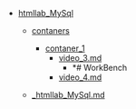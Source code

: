 - <a href = "E:\Node_projects\Node_Way\NBase\_Md\_Index\__Closer\_DB\_MySql\htmllab_MySql\cat.htmllab_MySql\dir.htmllab_MySql.md">htmllab_MySql</a>
    - <a href = "E:\Node_projects\Node_Way\NBase\_Md\_Index\__Closer\_DB\_MySql\htmllab_MySql\contaners\cat.contaners\dir.contaners.md">contaners</a>
        - <a href = "E:\Node_projects\Node_Way\NBase\_Md\_Index\__Closer\_DB\_MySql\htmllab_MySql\contaners\contaner_1\cat.contaner_1\dir.contaner_1.md">contaner_1</a>
            - <a href = "E:\Node_projects\Node_Way\NBase\_Md\_Index\__Closer\_DB\_MySql\htmllab_MySql\contaners\contaner_1\video_3.md">video_3.md</a>
                - *# WorkBench
            - <a href = "E:\Node_projects\Node_Way\NBase\_Md\_Index\__Closer\_DB\_MySql\htmllab_MySql\contaners\contaner_1\video_4.md">video_4.md</a>
        
    
    - <a href = "E:\Node_projects\Node_Way\NBase\_Md\_Index\__Closer\_DB\_MySql\htmllab_MySql\_htmllab_MySql.md">_htmllab_MySql.md</a>
